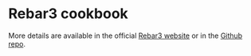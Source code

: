 
# Rebar3 cookbook

More details are available in the official [Rebar3 website](http://www.rebar3.org/) or in the [Github repo](https://github.com/erlang/rebar3).

